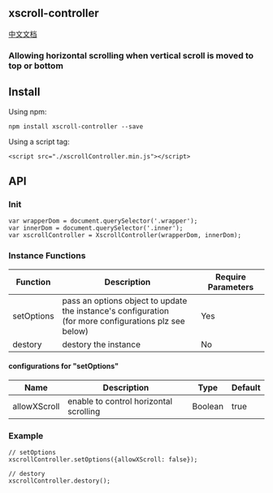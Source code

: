 ## xscroll-controller
[中文文档](https://github.com/trevorHsu/javascriptDemo/blob/master/xscrollController/README-CH.md)

### Allowing horizontal scrolling when vertical scroll is moved to top or bottom

## Install
Using npm:
```
npm install xscroll-controller --save
```

Using a script tag:
```
<script src="./xscrollController.min.js"></script>
```

## API

### Init

```
var wrapperDom = document.querySelector('.wrapper');
var innerDom = document.querySelector('.inner');
var xscrollController = XscrollController(wrapperDom, innerDom);
```

### Instance Functions
|Function|Description|Require Parameters|
|-|-|-|
|setOptions|pass an options object to update the instance's configuration<br/> (for more configurations plz see below)|Yes|
|destory|destory the instance|No|

#### configurations for "setOptions"
|Name|Description|Type|Default|
|-|-|-|-|
|allowXScroll|enable to control horizontal scrolling|Boolean|true|


### Example
```
// setOptions
xscrollController.setOptions({allowXScroll: false});
```

```
// destory
xscrollController.destory();
```
